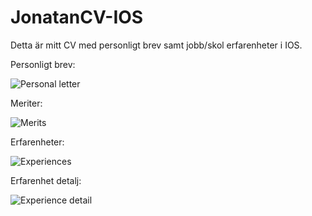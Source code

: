 # JonatanCV-IOS
Detta är  mitt CV med personligt brev samt jobb/skol erfarenheter i IOS.



Personligt brev:

![Personal letter](https://github.com/Jontizzen/JonatanCV-IOS/blob/main/letterImage.png)

Meriter:

![Merits](https://github.com/Jontizzen/JonatanCV-IOS/blob/main/meritsImage.png)

Erfarenheter:

![Experiences](https://github.com/Jontizzen/JonatanCV-IOS/blob/main/experienceImage.png)

Erfarenhet detalj:

![Experience detail](https://github.com/Jontizzen/JonatanCV-IOS/blob/main/experienceDetailImage.png)


